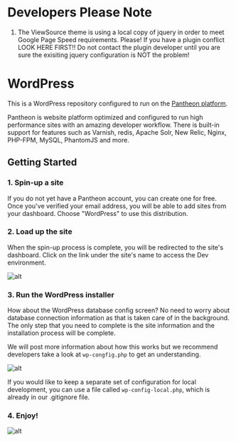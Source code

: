 # Developers Please Note

1) The ViewSource theme is using a local copy of jquery in order to meet Google Page Speed requirements.  Please! If you have a plugin conflict LOOK HERE FIRST!! Do not contact the plugin developer until you are sure the exisiting jquery configuration is NOT the problem!

# WordPress

This is a WordPress repository configured to run on the [Pantheon platform](https://www.getpantheon.com).

Pantheon is website platform optimized and configured to run high performance sites with an amazing developer workflow. There is built-in support for features such as Varnish, redis, Apache Solr, New Relic, Nginx, PHP-FPM, MySQL, PhantomJS and more. 

## Getting Started

### 1. Spin-up a site

If you do not yet have a Pantheon account, you can create one for free. Once you've verified your email address, you will be able to add sites from your dashboard. Choose "WordPress" to use this distribution.

### 2. Load up the site

When the spin-up process is complete, you will be redirected to the site's dashboard. Click on the link under the site's name to access the Dev environment.

![alt](http://i.imgur.com/2wjCj9j.png?1, '')

### 3. Run the WordPress installer

How about the WordPress database config screen? No need to worry about database connection information as that is taken care of in the background. The only step that you need to complete is the site information and the installation process will be complete.

We will post more information about how this works but we recommend developers take a look at `wp-congfig.php` to get an understanding.

![alt](http://i.imgur.com/4EOcqYN.png, '')

If you would like to keep a separate set of configuration for local development, you can use a file called `wp-config-local.php`, which is already in our .gitignore file.

### 4. Enjoy!

![alt](http://i.imgur.com/DwFe35s.png, '')

